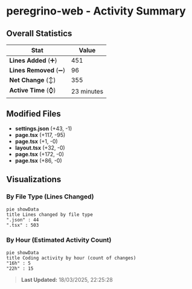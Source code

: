 # peregrino-web - Activity Summary 

## Overall Statistics

| Stat                   | Value                                                             |
| ---------------------- | ----------------------------------------------------------------- |
| **Lines Added** (➕)   | 451                                          |
| **Lines Removed** (➖) | 96                                        |
| **Net Change** (↕)    | 355                |
| **Active Time** (⌚)   | 23 minutes |


## Modified Files
- **settings.json** (+43, -1)
- **page.tsx** (+117, -95)
- **page.tsx** (+1, -0)
- **layout.tsx** (+32, -0)
- **page.tsx** (+172, -0)
- **page.tsx** (+86, -0)

## Visualizations

### By File Type (Lines Changed)

```mermaid
pie showData
title Lines changed by file type
".json" : 44
".tsx" : 503
```

### By Hour (Estimated Activity Count)

```mermaid
pie showData
title Coding activity by hour (count of changes)
"16h" : 5
"22h" : 15
```


> **Last Updated:** 18/03/2025, 22:25:28